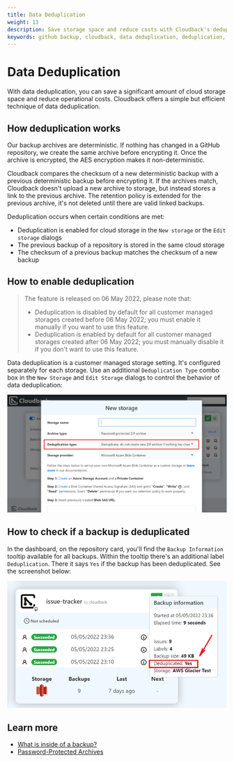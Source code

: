 ```yaml
---
title: Data Deduplication
weight: 13
description: Save storage space and reduce costs with Cloudback's deduplication
keywords: github backup, cloudback, data deduplication, deduplication, dedup, deduplicate, deduplication type, deduplication types, deduplication type, deduplication types
---
```


# Data Deduplication

With data deduplication, you can save a significant amount of cloud storage space and reduce operational costs. Cloudback offers a simple but efficient technique of data deduplication.

## How deduplication works

Our backup archives are deterministic. If nothing has changed in a GitHub repository, we create the same archive before encrypting it. Once the archive is encrypted, the AES encryption makes it non-deterministic. 

Cloudback compares the checksum of a new deterministic backup with a previous deterministic backup before encrypting it. If the archives match, Cloudback doesn't upload a new archive to storage, but instead stores a link to the previous archive. The retention policy is extended for the previous archive, it's not deleted until there are valid linked backups.

Deduplication occurs when certain conditions are met:
- Deduplication is enabled for cloud storage in the `New storage` or the `Edit storage` dialogs
- The previous backup of a repository is stored in the same cloud storage
- The checksum of a previous backup matches the checksum of a new backup

## How to enable deduplication

> The feature is released on 06 May 2022, please note that:
> - Deduplication is disabled by default for all customer managed storages created before 06 May 2022; you must enable it manually if you want to use this feature.
> - Deduplication is enabled by default for all customer managed storages created after 06 May 2022; you must manually disable it if you don't want to use this feature.

Data deduplication is a customer managed storage setting. It's configured separately for each storage. Use an additional `Deduplication Type` combo box in the `New Storage` and `Edit Storage` dialogs to control the behavior of data deduplication:

<img src="/static/features/data-deduplication.png" alt="Cloudback data deduplication to save a significant amount of cloud storage space and reduce operational costs"/>

## How to check if a backup is deduplicated

In the dashboard, on the repository card, you'll find the `Backup Information` tooltip available for all backups. Within the tooltip there's an additional label `Deduplication`. There it says `Yes` if the backup has been deduplicated. See the screenshot below:

<img src="/static/features/data-deduplication-label.png" alt="data deduplication label on the GitHub repository backup"/>


## Learn more

- [What is inside of a backup?](/features/metadata/)
- [Password-Protected Archives](/features/archive/)